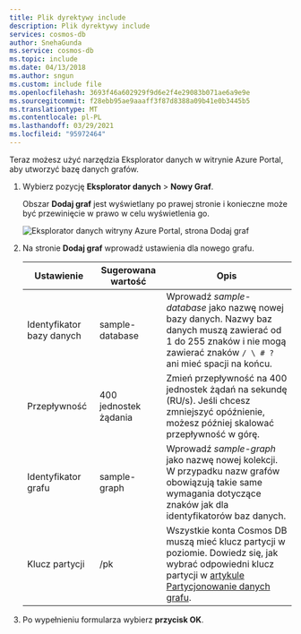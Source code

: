 ```yaml
---
title: Plik dyrektywy include
description: Plik dyrektywy include
services: cosmos-db
author: SnehaGunda
ms.service: cosmos-db
ms.topic: include
ms.date: 04/13/2018
ms.author: sngun
ms.custom: include file
ms.openlocfilehash: 3693f46a602929f9d6e2f4e29083b071ae6a9e9e
ms.sourcegitcommit: f28ebb95ae9aaaff3f87d8388a09b41e0b3445b5
ms.translationtype: MT
ms.contentlocale: pl-PL
ms.lasthandoff: 03/29/2021
ms.locfileid: "95972464"
---
```

Teraz możesz użyć narzędzia Eksplorator danych w witrynie Azure Portal, aby utworzyć bazę danych grafów. 

1. Wybierz pozycję **Eksplorator danych**  >  **Nowy Graf**.

    Obszar **Dodaj graf** jest wyświetlany po prawej stronie i konieczne może być przewinięcie w prawo w celu wyświetlenia go.

    ![Eksplorator danych witryny Azure Portal, strona Dodaj graf](./media/cosmos-db-create-graph/azure-cosmosdb-data-explorer-graph.png)

2. Na stronie **Dodaj graf** wprowadź ustawienia dla nowego grafu.

    Ustawienie|Sugerowana wartość|Opis
    ---|---|---
    Identyfikator bazy danych|sample-database|Wprowadź *sample-database* jako nazwę nowej bazy danych. Nazwy baz danych muszą zawierać od 1 do 255 znaków i nie mogą zawierać znaków `/ \ # ?` ani mieć spacji na końcu.
    Przepływność|400 jednostek żądania|Zmień przepływność na 400 jednostek żądań na sekundę (RU/s). Jeśli chcesz zmniejszyć opóźnienie, możesz później skalować przepływność w górę.
    Identyfikator grafu|sample-graph|Wprowadź *sample-graph* jako nazwę nowej kolekcji. W przypadku nazw grafów obowiązują takie same wymagania dotyczące znaków jak dla identyfikatorów baz danych.
    Klucz partycji| /pk |Wszystkie konta Cosmos DB muszą mieć klucz partycji w poziomie. Dowiedz się, jak wybrać odpowiedni klucz partycji w [artykule Partycjonowanie danych grafu](../articles/cosmos-db/graph-partitioning.md).

3. Po wypełnieniu formularza wybierz **przycisk OK**.